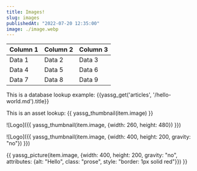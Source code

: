 ```yaml
---
title: Images!
slug: images
publishedAt: "2022-07-20 12:35:00"
image: ./image.webp
---
```


| Column 1 | Column 2 | Column 3 |
| -------- | -------- | -------- |
| Data 1   | Data 2   | Data 3   |
| Data 4   | Data 5   | Data 6   |
| Data 7   | Data 8   | Data 9   |

This is a database lookup example: {{yassg_get('articles', '/hello-world.md').title}}

This is an asset lookup: {{ yassg_thumbnail(item.image) }}

![Logo]({{ yassg_thumbnail(item.image, {width: 260, height: 480}) }})

![Logo]({{ yassg_thumbnail(item.image, {width: 400, height: 200, gravity: "no"}) }})

{{ yassg_picture(item.image, {width: 400, height: 200, gravity: "no", attributes: {alt: "Hello", class: "prose", style: "border: 1px solid red"}}) }}
